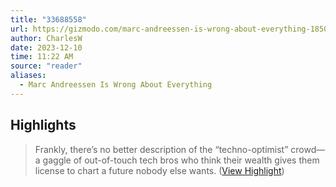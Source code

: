 ```yaml
---
title: "33688558"
url: https://gizmodo.com/marc-andreessen-is-wrong-about-everything-1850934367
author: CharlesW
date: 2023-12-10
time: 11:22 AM
source: "reader"
aliases:
  - Marc Andreessen Is Wrong About Everything
---
```

## Highlights
> Frankly, there’s no better description of the “techno-optimist” crowd—a gaggle of out-of-touch tech bros who think their wealth gives them license to chart a future nobody else wants. ([View Highlight](https://read.readwise.io/read/01he020gwn8q2dc4fnj90cnmh7))